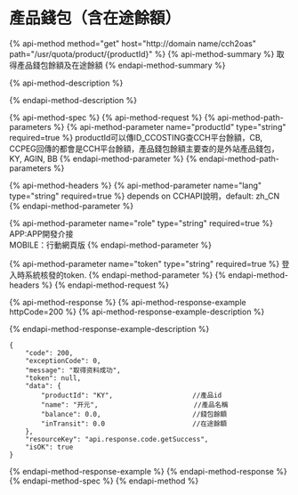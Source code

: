 # 產品錢包（含在途餘額）

{% api-method method="get" host="http://domain name/cch2oas" path="/usr/quota/product/{productId}" %}
{% api-method-summary %}
取得產品錢包餘額及在途餘額
{% endapi-method-summary %}

{% api-method-description %}

{% endapi-method-description %}

{% api-method-spec %}
{% api-method-request %}
{% api-method-path-parameters %}
{% api-method-parameter name="productId" type="string" required=true %}
productId可以傳ID\_CCOSTING查CCH平台餘額，CB, CCPEG回傳的都會是CCH平台餘額，產品錢包餘額主要查的是外站產品錢包，KY, AGIN, BB
{% endapi-method-parameter %}
{% endapi-method-path-parameters %}

{% api-method-headers %}
{% api-method-parameter name="lang" type="string" required=true %}
depends on CCHAPI說明，default: zh\_CN
{% endapi-method-parameter %}

{% api-method-parameter name="role" type="string" required=true %}
APP:APP開發介接  
MOBILE：行動網頁版
{% endapi-method-parameter %}

{% api-method-parameter name="token" type="string" required=true %}
登入時系統核發的token.
{% endapi-method-parameter %}
{% endapi-method-headers %}
{% endapi-method-request %}

{% api-method-response %}
{% api-method-response-example httpCode=200 %}
{% api-method-response-example-description %}

{% endapi-method-response-example-description %}

```
{
    "code": 200,
    "exceptionCode": 0,
    "message": "取得资料成功",
    "token": null,
    "data": {
        "productId": "KY",                    //產品id
        "name": "开元",                        //產品名稱
        "balance": 0.0,                       //錢包餘額
        "inTransit": 0.0                      //在途餘額
    },
    "resourceKey": "api.response.code.getSuccess",
    "isOK": true
}
```
{% endapi-method-response-example %}
{% endapi-method-response %}
{% endapi-method-spec %}
{% endapi-method %}

